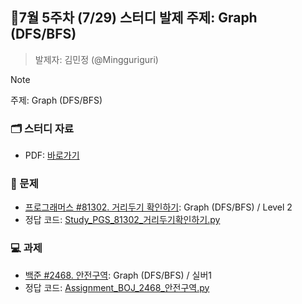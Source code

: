 ## 🚀7월 5주차 (7/29) 스터디 발제 주제: Graph (DFS/BFS)
> 발제자: 김민정 (@Mingguriguri)

> [!NOTE]
> 주제: Graph (DFS/BFS)

### 🗂️ 스터디 자료
- PDF: [바로가기
](Study_PGS_81302.pdf)


### 📖 문제
- [프로그래머스 #81302. 거리두기 확인하기](https://www.acmicpc.net/problem/1759): Graph (DFS/BFS) / Level 2
- 정답 코드: [Study_PGS_81302_거리두기확인하기.py](Study_PGS_81302_거리두기확인하기.py)

### 💻 과제
- [백준 #2468. 안전구역](https://www.acmicpc.net/problem/2468): Graph (DFS/BFS) / 실버1
- 정답 코드: [Assignment_BOJ_2468_안전구역.py](Assignment_BOJ_2468_안전구역.py)
